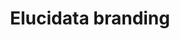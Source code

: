 ---
layout: post
title: "Elucidata branding"
description: "Identity design, branding and more"
thumb_image: "elucidata-branding/hero.png"
tags: [branding]

partials:
  
  - name    : section-image-full-width
    image   : elucidata-branding/hero.png
    alt     : full-width-image

  - name    : section-content
    columns :
        - column      : with-8col xs-with-12col
          heading     : About
          description : |
            Elucidata is a Biotech company which enables scientists to find drug target, during the early stage of a drug discovery process. It does so by bringing insights from experiments carried out by scientists at different labs, academic institutions, and pharmaceutical companies. It's product, Polly<sup>TM</sup> is one stop solutions for analyzing Metabolomic data. They are also planning to foray into other Omics data. Check out their website for more product updates.
          website     : http://www.elucidata.io
  
  - name    : section-content
    class   : bg_gray    
    nest    :
      parent              : 
        - column          : with-7col xs-with-12col
          child           : 
            - column      : with-8col xs-with-12col
              heading     : Goal
              description : 
                Create an easily recognizable identity which works on Digital and Physical media in all forms and shape.

            - column      : with-4col xs-with-12col
              description : 

        - column          : with-5col xs-with-12col
          child           : 
            - column      : with-6col
              subheading  : My role
              description : 
                Art Direction <br> Graphic Design

            - column      : with-6col
              subheading  : Team
              description : | 
                Designer <br> Founder <br> Co-founder <br> Design mentor

            - column      : with-6col
              subheading  : Tools
              description : 
                Figma <br> Illustrator 

            - column      : with-6col
              subheading  : Duration
              description : 
                2 Weeks

  - name    : section-content
    nest    :
      parent              :
        - column          : with-12col
          child           : 
            - column      : with-3col xs-with-12col
              heading     : Challenges
              description : 
            - column      : with-9col xs-with-12col

        - column          : with-6col xs-with-12col
          child           : 
            - column      : with-6col
              subheading  : Existence
              description : 
                Very few people knew about us.

            - column      : with-6col
              subheading  : Work clarity
              description : 
                Very few people understood the kind of work we were doing.

            - column      : with-6col
              subheading  : Trust
              description : 
                Potential hires and clients struggled to trust the company and our offerings.

            - column      : with-6col
              subheading  : Naive
              description : 
                We looked like a naive company. Even though our offerings were used by big pharma companies. 
        - column          : with-6col

  - name    : section-content
    class   : bg_gray
    nest    :
      parent          :
        - column      : with-6col xs-with-12col
          child       : 
            - column      : with-12col
              heading     : Birth of Elucidata identity
              description :
                After trying a lot of ideas, we choose to go with the Benzene structure and made a dent into it to create “E” for the Elucidata. The benzene ring is a very known and easily recognizable compound to both the persona( potential hires and clients ). Benzene depicts the stability and its sharp edges in the figure depict the cutting edge technology that Elucidata works on. 

        - column          : with-6col xs-with-12col
          child           : 
            - column      : with-6col
              image       : elucidata-branding/logo-1.jpg
              alt         : logo ideation image 1
            - column      : with-6col
              image       : elucidata-branding/logo-2.jpg
              alt         : logo ideation image 2
            - column      : with-6col
              image       : elucidata-branding/logo-3.jpg
              alt         : logo ideation image 3
            - column      : with-6col
              image       : elucidata-branding/logo-4.jpg
              alt         : logo ideation image 4
  
  - name    : section-image-full-width
    class   : no-padding
    image   : elucidata-branding/logo-specimen.png
    alt     : logo detailed specifications 

  - name    : section-content
    columns :
        - column      : with-6col xs-with-12col
          heading     : Typography
          description : 
            I went through various typefaces on google fonts, as I wanted to pick a unique sans-serif typeface for UI of the product and Serif typeface for the content-heavy pages. Like Website, Blogs, Letterhead, Slides etc. I choose Heebo and Merriweather. Heebo is an optically corrected typeface which is similar to Roboto. You will notice the difference only in use. It gave the product a unique personality and fulfilled all the need of any professional quality typeface. Merriweather, on the other hand, gelled perfectly with it and looked beautiful at all different sizes.

        - column      : with-12col
          image       : elucidata-branding/type-exploration.png
          alt         : Elucidata typography
  - name    : section-content
    class   : bg_gray
    nest    :
      parent          :
        - column      : with-6col xs-with-12col

        - column      : with-6col xs-with-12col
          child       : 
            - column      : with-12col 
              heading     : Brand colors
              description :
                During our discussion the stakeholders wanted the brand to speak for simplicity, seriousness, trust, cutting edge and freshness. To achieve this I looked at more than 100 Biotech companies on Angellist and observed that there were very few companies which were using shades of purple. As purple closely resembles with most of the words above. After trying out different contrasts and shades of purple. We settled down with the below palette.

        - column          : with-12col
          child           : 
            - column      : with-12col
              image       : elucidata-branding/angellist-logos.png
              alt         : angellist logo color exploration
            
            - column      : with-12col
              image       : elucidata-branding/elucidata-brand-colors.png
              alt         : elucidata brand colors
  
  - name    : section-image-full-width
    class   : no-padding
    image   : elucidata-branding/card.png
    alt     : elucidata card

  - name    : section-image-full-width
    class   : no-padding
    image   : elucidata-branding/collaterals.png
    alt     : Elucidata stationary

  - name    : section-image-full-width
    class   : no-padding
    image   : elucidata-branding/card-skewed.png
    alt     : Card skewed

  - name    : section-content
    class   : bg_gray
    nest    :
      parent          :
        - column      : with-6col xs-with-12col
          child       : 
            - column      : with-12col
              heading     : How does it look on different platforms?
              description :
                Well, It perfectly gels on all the platforms.
        - column      : with-6col

        - column          : with-12col
          child           : 
            - column      : with-6col xs-with-12col
              image       : elucidata-branding/fb-post-1.png
              alt         : fb post 1
            - column      : with-6col xs-with-12col
              image       : elucidata-branding/fb-post-2.png
              alt         : fb post 2

  - name    : section-content
    class   : bg_black
    columns :
        - column      : with-12col
          heading     : Learnings

        - column      : with-6col xs-with-12col
          subheading  : Inclusion
          description : This project helped me understand the value of inclusion from different stakeholders. As their feedback were helpful in finalizing the design. Once the logo was finalized. We showed it to everyone and asked for their feedback. Most of them liked it and wanted to know the rationale behind the choice of color, font, and shape etc. This exercise sparked a dialog between the teams and we had some fresh suggestions. Out of which a few made to our final tweaks.

        - column      : with-6col xs-with-12col
          subheading  : Brand strategy
          description : I learned about brand strategy in the process of designing the logo. My mentor helped me see the bigger picture of the project, and helped me answer the questions like "How will the logo be used in a certain context?" We primarily focused on Print and Digital media. In Print we had to consider the design of product sheets, leaflets, scientific posters, visiting card and in Digital media we had website, product, social media, emailers, slides, and design system etc.


  - name    : section-image-full-width
    class   : no-padding
    image   : elucidata-branding/job-poster.png
    alt     : job posting


---